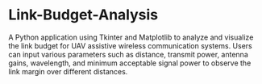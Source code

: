 # Link-Budget-Analysis
A Python application using Tkinter and Matplotlib to analyze and visualize the link budget for UAV assistive wireless communication systems. Users can input various parameters such as distance, transmit power, antenna gains, wavelength, and minimum acceptable signal power to observe the link margin over different distances.
